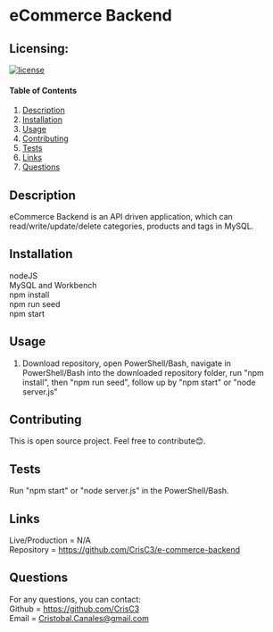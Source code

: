 # eCommerce Backend

## Licensing:
[![license](https://img.shields.io/badge/license-MIT-blue.svg)](https://shields.io)

#### Table of Contents
1. [Description](#description)
2. [Installation](#installation)
3. [Usage](#usage)
4. [Contributing](#contributing)
5. [Tests](#tests)
6. [Links](#links)
7. [Questions](#questions)

## Description
eCommerce Backend is an API driven application, which can read/write/update/delete categories, products and tags in MySQL.

## Installation
nodeJS  
MySQL and Workbench  
npm install  
npm run seed  
npm start

## Usage
1. Download repository, open PowerShell/Bash, navigate in PowerShell/Bash into the downloaded repository folder, run "npm install", then "npm run seed", follow up by "npm start" or "node server.js"

## Contributing
This is open source project. Feel free to contribute😊.

## Tests
Run "npm start" or "node server.js" in the PowerShell/Bash.

## Links
Live/Production = N/A  
Repository = https://github.com/CrisC3/e-commerce-backend

## Questions
For any questions, you can contact:  
Github = https://github.com/CrisC3  
Email  = Cristobal.Canales@gmail.com